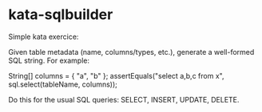 kata-sqlbuilder
===============

Simple kata exercice:

Given table metadata (name, columns/types, etc.), generate a well-formed SQL string. For example:

String[] columns = { "a", "b" };
assertEquals("select a,b,c from x", sql.select(tableName, columns));

Do this for the usual SQL queries: SELECT, INSERT, UPDATE, DELETE.
